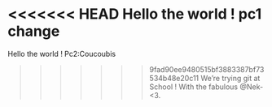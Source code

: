 <<<<<<< HEAD
Hello the world ! pc1 change
=======
Hello the world ! Pc2:Coucoubis
>>>>>>> 9fad90ee9480515bf3883387bf73534b48e20c11
We’re trying git at School !
With the fabulous @Nek-  <3.
